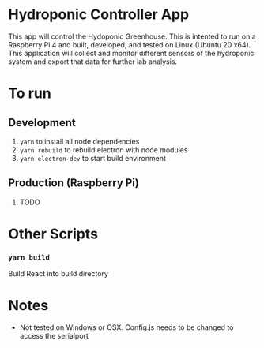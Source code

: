 # Hydroponic Controller App
This app will control the Hydoponic Greenhouse. This is intented to run on a Raspberry Pi 4 and built, developed, and tested on Linux (Ubuntu 20 x64). This application will collect and
monitor different sensors of the hydroponic system and export that data for further lab analysis.


# To run

## Development
1. `yarn` to install all node dependencies
2. `yarn rebuild` to rebuild electron with node modules
3. `yarn electron-dev` to start build environment

## Production (Raspberry Pi)
1. TODO

# Other Scripts
### `yarn build`
Build React into build directory

# Notes
- Not tested on Windows or OSX. Config.js needs to be changed to access the serialport
